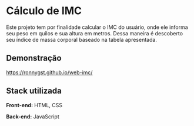 
# Cálculo de IMC

Este projeto tem por finalidade calcular o IMC do usuário, onde ele informa seu peso em quilos e sua altura em metros. Dessa maneira é descoberto seu índice de massa corporal baseado na tabela apresentada.

## Demonstração

https://ronnygst.github.io/web-imc/



## Stack utilizada

**Front-end:** HTML, CSS

**Back-end:** JavaScript
